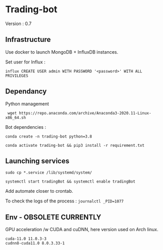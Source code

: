 # Trading-bot

Version : 0.7

## Infrastructure

Use docker to launch MongoDB + InfluxDB instances.

Set user for Influx :

    influx CREATE USER admin WITH PASSWORD '<password>' WITH ALL PRIVILEGES

## Dependancy

Python management

     wget https://repo.anaconda.com/archive/Anaconda3-2020.11-Linux-x86_64.sh

Bot dependencies :

    conda create -n trading-bot python=3.8

    conda activate trading-bot && pip3 install -r requirement.txt

## Launching services

    sudo cp *.service /lib/systemd/system/

    systemctl start tradingBot && systemctl enable tradingBot

Add automate closer to crontab.

To check the logs of the process : `journalctl _PID=1077`


## Env - OBSOLETE CURRENTLY

GPU acceleration /w CUDA and cuDNN, here version used on Arch linux.
```
cuda-11.0 11.0.3-3
cudnn8-cuda11.0 8.0.3.33-1
```
